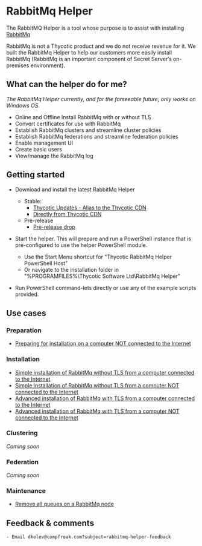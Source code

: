 # RabbitMq Helper
The RabbitMQ Helper is a tool whose purpose is to assist with installing [RabbitMq](https://www.rabbitmq.com)

RabbitMq is not a Thycotic product and we do not receive revenue for it. We built the RabbitMq Helper to help our customers more easily install RabbitMq (RabbitMq is an important component of Secret Server’s on-premises environment).

## What can the helper do for me?

*The RabbitMq Helper currently, and for the forseeable future, only works on Windows OS.*

- Online and Offline Install RabbitMq with or without TLS
- Convert certificates for use with RabbitMq
- Establish RabbitMq clusters and streamline cluster policies
- Establish RabbitMq federations and streamline federation policies
- Enable management UI
- Create basic users
- View/manage the RabbitMq log 

## Getting started

- Download and install the latest RabbitMq Helper
    - Stable:
        - [Thycotic Updates - Alias to the Thycotic CDN](https://updates.thycotic.net/links.ashx?RabbitMqInstaller)
        - [Directly from Thycotic CDN](https://thycocdn.azureedge.net/engineinstallerfiles-master/rabbitMqSiteConnector/grmqh.msi)
    - Pre-release
        - [Pre-release drop](https://thycodevstorage.blob.core.windows.net/engineinstallerfiles-qa/rabbitMqSiteConnector/grmqh.msi)

- Start the helper. This will prepare and run a PowerShell instance that is pre-configured to use the helper PowerShell module.
    - Use the Start Menu shortcut for "Thycotic RabbitMq Helper PowerShell Host"
    - Or navigate to the installation folder in "%PROGRAMFILES%\Thycotic Software Ltd\RabbitMq Helper"
- Run PowerShell command-lets directly or use any of the example scripts provided.

## Use cases

### Preparation

- [Preparing for installation on a computer NOT connected to the Internet](usecases/prepare-offline.md)

### Installation

- [Simple installation of RabbitMq without TLS from a computer connected to the Internet](usecases/installnontls.md)
- [Simple installation of RabbitMq without TLS from a computer NOT connected to the Internet](usecases/installnontls-offline.md)
- [Advanced installation of RabbitMq with TLS from a computer connected to the Internet](usecases/installtls.md)
- [Advanced installation of RabbitMq with TLS from a computer NOT connected to the Internet](usecases/installtls-offline.md)

### Clustering

*Coming soon*

### Federation

*Coming soon*

### Maintenance

- [Remove all queues on a RabbitMq node](usecases/remove-all-queues.md)

## Feedback & comments
    - Email dkolev@compfreak.com?subject=rabbitmq-helper-feedback

